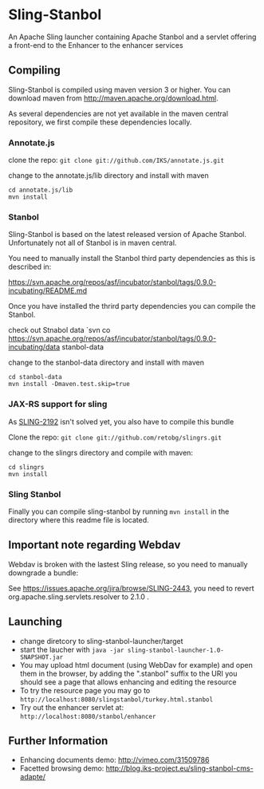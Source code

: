 # Sling-Stanbol

An Apache Sling launcher containing Apache Stanbol and a servlet offering a
front-end to the Enhancer to the enhancer services

## Compiling

Sling-Stanbol is compiled using maven version 3 or higher. You can download maven from <http://maven.apache.org/download.html>.

As several dependencies are not yet available in the maven central repository, we first compile these dependencies locally.

### Annotate.js

clone the repo:
`git clone git://github.com/IKS/annotate.js.git`

change to the annotate.js/lib directory and install with maven

    cd annotate.js/lib
    mvn install

### Stanbol

Sling-Stanbol is based on the latest released version of Apache Stanbol. Unfortunately not all of Stanbol is in maven central.

You need to manually install the Stanbol third party dependencies as this is described in:

https://svn.apache.org/repos/asf/incubator/stanbol/tags/0.9.0-incubating/README.md

Once you have installed the thrird party dependencies you can compile the Stanbol.

check out Stnabol data
`svn co https://svn.apache.org/repos/asf/incubator/stanbol/tags/0.9.0-incubating/data stanbol-data


change to the stanbol-data directory and install with maven

    cd stanbol-data
    mvn install -Dmaven.test.skip=true

### JAX-RS support for sling

As [SLING-2192](https://issues.apache.org/jira/browse/SLING-2192) isn't solved yet, you also have to compile this bundle

Clone the repo:
`git clone git://github.com/retobg/slingrs.git`

change to the slingrs directory and compile with maven:

    cd slingrs
    mvn install

### Sling Stanbol

Finally you can compile sling-stanbol by running `mvn install` in the directory where this readme file is located.

## Important note regarding Webdav
Webdav is broken with the lastest Sling release, so you need to manually downgrade a bundle:

See https://issues.apache.org/jira/browse/SLING-2443, you need to revert
org.apache.sling.servlets.resolver to 2.1.0 .

## Launching

- change diretcory to sling-stanbol-launcher/target
- start the laucher with `java -jar sling-stanbol-launcher-1.0-SNAPSHOT.jar`
- You may upload html document (using WebDav for example) and open them in the browser, by adding the ".stanbol" suffix to the URI you should see a page that allows enhancing and editing the resource
- To try the resource page you may go to `http://localhost:8080/slingstanbol/turkey.html.stanbol`
- Try out the enhancer servlet at: `http://localhost:8080/stanbol/enhancer`

## Further Information

- Enhancing documents demo: <http://vimeo.com/31509786>
- Facetted browsing demo: <http://blog.iks-project.eu/sling-stanbol-cms-adapte/>
